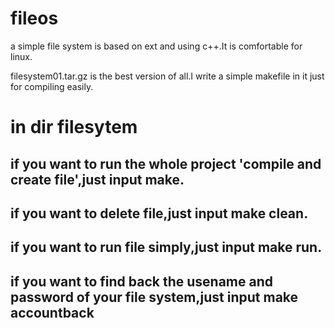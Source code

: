 # fileos
a simple file system is based on ext and using c++.It is comfortable for linux.

filesystem01.tar.gz is the best version of all.I write a simple makefile in it just for compiling easily.

# in dir filesytem

## if you want to run the whole project 'compile and create file',just input **make**.

## if you want to delete file,just input **make clean**.

## if you want to run file simply,just input **make run**.

## if you want to find back the usename and password of your file system,just input **make accountback**
